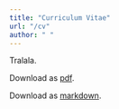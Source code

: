 ```yaml
---
title: "Curriculum Vitae"
url: "/cv"
author: " "
---
```


Tralala.

Download as [pdf](https://drive.google.com/file/d/1vMlKTIFg4a1YjIfOS4wJIJfcR5M-dpwA/view?usp=sharing).

Download as [markdown](https://drive.google.com/file/d/1t31TKj6WpAvendCJrmNeyc50fcf6GO7W/view?usp=sharing).
